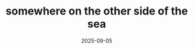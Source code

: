 ---
title: "somewhere on the other side of the sea"
date: 2025-09-05
description: "Music by Ginosko. Video by Omar O'Sullivan"
video_url: "https://vimeo.com/14624934?share=copy#t=0"
video_type: "vimeo"
featured: false
order: 7
---